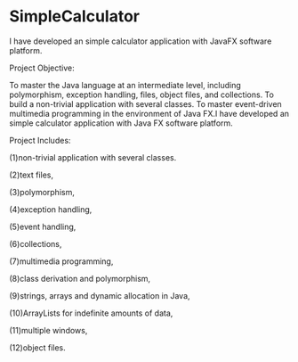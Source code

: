 # SimpleCalculator
I have developed an simple calculator application with JavaFX software platform.

Project Objective:

To master the Java language at an intermediate level, including polymorphism, exception handling, files, object files, and collections. To build a non-trivial application with several classes. To master event-driven multimedia programming in the environment of Java FX.I have developed an simple calculator application with Java FX software platform. 

Project Includes:

(1)non-trivial application with several classes. 

(2)text files, 

(3)polymorphism, 

(4)exception handling, 

(5)event handling,

(6)collections,

(7)multimedia programming,

(8)class derivation and polymorphism,

(9)strings, arrays and dynamic allocation in Java,

(10)ArrayLists for indefinite amounts of data,

(11)multiple windows,

(12)object files. 
